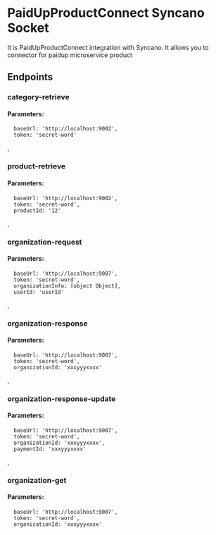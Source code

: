 # PaidUpProductConnect Syncano Socket

It is PaidUpProductConnect integration with Syncano. It allows you to connector for paidup microservice product

## Endpoints

### category-retrieve

#### Parameters:

      baseUrl: 'http://localhost:9002',
      token: 'secret-word'

,
### product-retrieve

#### Parameters:

      baseUrl: 'http://localhost:9002',
      token: 'secret-word',
      productId: '12'

,
### organization-request

#### Parameters:

      baseUrl: 'http://localhost:9007',
      token: 'secret-word',
      organizationInfo: [object Object],
      userId: 'userId'

,
### organization-response

#### Parameters:

      baseUrl: 'http://localhost:9007',
      token: 'secret-word',
      organizationId: 'xxxyyyxxxx'

,
### organization-response-update

#### Parameters:

      baseUrl: 'http://localhost:9007',
      token: 'secret-word',
      organizationId: 'xxxyyyxxxx',
      paymentId: 'xxxyyyxxxx'

,
### organization-get

#### Parameters:

      baseUrl: 'http://localhost:9007',
      token: 'secret-word',
      organizationId: 'xxxyyyxxxx'

